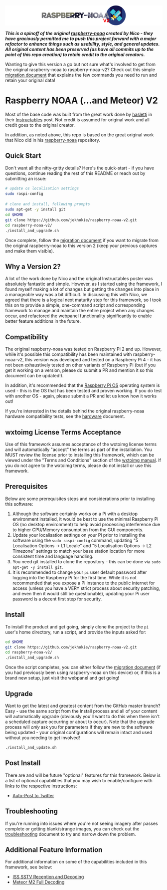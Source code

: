 ![Raspberry NOAA](assets/header_1600_v2.png)

**_This is a spinoff of the original [raspberry-noaa](https://github.com/reynico/raspberry-noaa) created by Nico - they have
graciously permitted me to push this project forward with a major refactor to enhance things such as usability, style, and general
updates. All original content has been preserved (as have all commits up to the point of this repo creation) to retain credit to the
original creators._**

Wanting to give this version a go but not sure what's involved to get from the original raspberry-noaa to raspberry-noaa-v2? Check
out this simple [migration document](docs/migrate_from_raspberry_noaa.md) that explains the few commands you need to run and retain
your original data!

# Raspberry NOAA (...and Meteor) V2

Most of the base code was built from the great work done by [haslettj](https://www.instructables.com/member/haslettj/) in their
[Instructables](https://www.instructables.com/id/Raspberry-Pi-NOAA-Weather-Satellite-Receiver/) post. Not credit is assumed for
original work and all credit goes to the original creator.

In addition, as noted above, this repo is based on the great original work that Nico did in his
[raspberry-noaa](https://github.com/reynico/raspberry-noaa) repository.

## Quick Start

Don't want all the nitty-gritty details? Here's the quick-start - if you have questions, continue reading the rest of this README or
reach out by submitting an issue:

```bash
# update os localisation settings
sudo raspi-config

# clone and install, following prompts
sudo apt-get -y install git
cd $HOME
git clone https://github.com/jekhokie/raspberry-noaa-v2.git
cd raspberry-noaa-v2/
./install_and_upgrade.sh
```

Once complete, follow the [migration document](docs/migrate_from_raspberry_noaa.md) if you want to migrate from the original raspberry-noaa
to this version 2 (keep your previous captures and make them visible).

## Why a Version 2?

A lot of the work done by Nico and the original Instructables poster was absolutely fantastic and simple. However, as I started
using the framework, I found myself making a lot of changes but getting the changes into place in a manageable way was a bit difficult.
In discussing this with Nico, we agreed that there is a logical next maturity step for this framework, so I took this on to provide
a simple, one-command script and corresponding framework to manage and maintain the entire project when any changes occur, and
refactored the webpanel functionality significantly to enable better feature additions in the future.

## Compatibility

The original raspberry-noaa was tested on Raspberry Pi 2 and up. However, while it's possible this compatibility has been maintained
with raspberry-noaa-v2, this version was developed and tested on a Raspberry Pi 4 - it has not been exhaustively tested on other variants
of Raspberry Pi (but if you get it working on a version, please do submit a PR and mention it so this document can be updated!).

In addition, it's recommended that the [Raspberry Pi OS](https://www.raspberrypi.org/software/) operating system is used - this is the
OS that has been tested and proven working. If you do test with another OS - again, please submit a PR and let us know how it works out!

If you're interested in the details behind the original raspberry-noaa hardware compatibility tests, see the [hardware](docs/hardware.md)
document.

## wxtoimg License Terms Acceptance

Use of this framework assumes acceptance of the wxtoimg license terms and will automatically "accept" the terms as part of the installation.
You MUST review the license prior to installing this framework, which can be viewed under the "Terms and Conditions" section of the
[wxtoimg manual](https://wxtoimgrestored.xyz/downloads/wxgui.pdf). If you do not agree to the wxtoimg terms, please do not install or
use this framework.

## Prerequisites

Below are some prerequisites steps and considerations prior to installing this software:

1. Although the software certainly works on a Pi with a desktop environment installed, it would be best to use the minimal Raspberry Pi
OS (no desktop environment) to help avoid processing interference due to higher CPU/Memory consumption from the GUI components.
2. Update your localisation settings on your Pi prior to installing the software using the `sudo raspi-config` command, updating
"5 Localisation Options -> L1 Locale" and "5 Localisation Options -> L2 Timezone" settings to match your base station location for more
consistent time and language handling.
3. You need git installed to clone the repository - this can be done via `sudo apt-get -y install git`.
4. It is recommended to change your `pi` user default password after logging into the Raspberry Pi for the first time. While it is not
recommended that you expose a Pi instance to the public internet for access (unless you have a VERY strict process about security
patching, and even then it would still be questionable), updating your Pi user password is a decent first step for security.

## Install

To install the product and get going, simply clone the project to the `pi` user's home directory, run a script, and provide the
inputs asked for:

```bash
cd $HOME
git clone https://github.com/jekhokie/raspberry-noaa-v2.git
cd raspberry-noaa-v2/
./install_and_upgrade.sh
```

Once the script completes, you can either follow the [migration document](docs/migrate_from_raspberry_noaa.md) (if you had previously
been using raspberry-noaa on this device) or, if this is a brand new setup, just visit the webpanel and get going!

## Upgrade

Want to get the latest and greatest content from the GitHub master branch? Easy - use the same script from the Install process
and all of your content will automatically upgrade (obviously you'll want to do this when there isn't a scheduled capture occurring
or about to occur). Note that the upgrade process will *only* ask you for parameters if they are new to the software being updated -
your original configurations will remain intact and used without you needing to get involved!

```bash
./install_and_update.sh
```

## Post Install

There are and will be future "optional" features for this framework. Below is a list of optional capabilities that you may wish
to enable/configure with links to the respective instructions:

* [Auto-Post to Twitter](docs/auto_post_to_twitter.md)

## Troubleshooting

If you're running into issues where you're not seeing imagery after passes complete or getting blank/strange images, you can check
out the [troubleshooting](docs/troubleshooting.md) document to try and narrow down the problem.

## Additional Feature Information

For additional information on some of the capabilities included in this framework, see below:

  - [ISS SSTV Reception and Decoding](docs/iss.md)
  - [Meteor M2 Full Decoding](docs/meteor.md)
